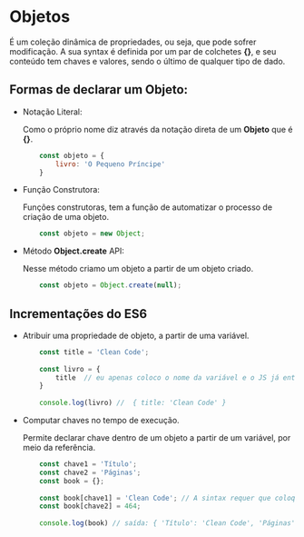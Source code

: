 # Objetos

É um coleção dinâmica de propriedades, ou seja, que pode sofrer modificação. A sua syntax é definida por um par de colchetes **{}**, e seu conteúdo tem
 chaves e valores, sendo o último de qualquer tipo de dado.

## Formas de declarar um Objeto:

- Notação Literal:

    Como o próprio nome diz através da notação direta de um **Objeto** que é **{}**.
    
    ```js
        const objeto = {
            livro: 'O Pequeno Príncipe'
        }
    ```
        
- Função Construtora:

    Funções construtoras, tem a função de automatizar o processo de criação de uma objeto.    
    
    ```js
        const objeto = new Object; 
    ```

- Método **Object.create** API:

    Nesse método criamo um objeto a partir de um objeto criado.
    ```js
        const objeto = Object.create(null);
    ```
    
## Incrementações do ES6

- Atribuir uma propriedade de objeto, a partir de uma variável.

    ```js
        const title = 'Clean Code';
        
        const livro = {
            title  // eu apenas coloco o nome da variável e o JS já entende que a chave é 'title' e o valor é 'Clean Code'.
        }
        
        console.log(livro) //  { title: 'Clean Code' }
    ```
- Computar chaves no tempo de execução.
    
    Permite declarar chave dentro de um objeto a partir de um variável, por meio da referência.
    
    ```js
        const chave1 = 'Título';
        const chave2 = 'Páginas';
        const book = {};
        
        const book[chave1] = 'Clean Code'; // A sintax requer que coloquemos a variável entre colchetes [chave1], assim o interpretador entende que precisarar pegar o valor da variável 'chave1' que é 'Título.
        const book[chave2] = 464;
        
        console.log(book) // saída: { 'Título': 'Clean Code', 'Páginas': 464 }
    ```
